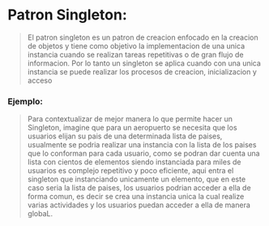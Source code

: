 # Patron Singleton:
> El patron singleton es un patron de creacion enfocado en la creacion de objetos y tiene como objetivo la implementacion de una unica instancia cuando se realizan tareas repetitivas o de gran flujo de informacion. 
> Por lo tanto un singleton se aplica cuando con una unica instancia se puede realizar los procesos de creacion, inicializacion y acceso
### Ejemplo:
>Para contextualizar de mejor manera lo que permite hacer un Singleton, imagine que para un aeropuerto se necesita que los usuarios
elijan su pais de una determinada lista de paises, usualmente se podria realizar una instancia con la lista de los paises que lo conforman para cada usuario, como se podran dar cuenta una lista con cientos de elementos siendo instanciada para miles de usuarios es complejo repetitivo y poco eficiente, aqui entra el singleton que instanciando unicamente un elemento, que en este caso seria la lista de paises, los usuarios podrian acceder a ella de forma comun, es decir se crea una instancia unica la cual realize varias actividades y los usuarios puedan acceder a ella de manera globaL.
